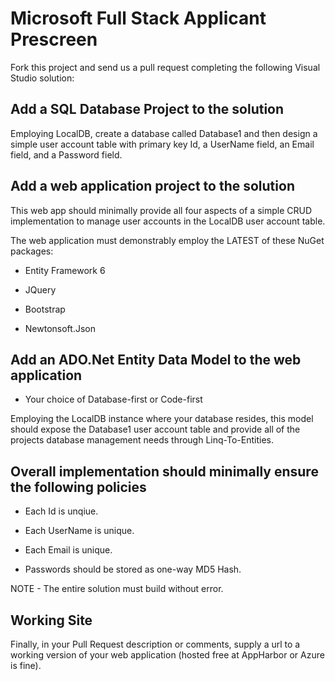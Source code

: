 Microsoft Full Stack Applicant Prescreen
========================================
Fork this project and send us a pull request completing the following Visual Studio solution:

Add a SQL Database Project to the solution
------------------------------------------

Employing LocalDB, create a database called Database1 and then design a simple user account table with primary key Id, a UserName field, an Email field, and a Password field.

Add a web application project to the solution
---------------------------------------------

This web app should minimally provide all four aspects of a simple CRUD implementation to manage user accounts in the LocalDB user account table.

The web application must demonstrably employ the LATEST of these NuGet packages:

* Entity Framework 6

* JQuery

* Bootstrap

* Newtonsoft.Json

Add an ADO.Net Entity Data Model to the web application
-------------------------------------------------------

 * Your choice of Database-first or Code-first
 
Employing the LocalDB instance where your database resides, this model should expose the Database1 user account table and provide all of the projects database management needs through Linq-To-Entities.

Overall implementation should minimally ensure the following policies
---------------------------------------------------------------------

* Each Id is unqiue.

* Each UserName is unique.

* Each Email is unique.

* Passwords should be stored as one-way MD5 Hash.


NOTE - The entire solution must build without error.

Working Site
------------

Finally, in your Pull Request description or comments, supply a url to a working version of your web application (hosted free at AppHarbor or Azure is fine).

